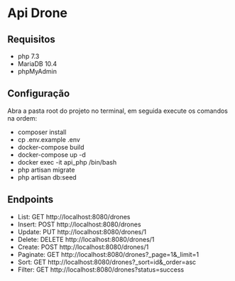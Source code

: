 # Api Drone

## Requisitos
- php 7.3
- MariaDB 10.4
- phpMyAdmin

## Configuração
Abra a pasta root do projeto no terminal, em seguida execute os comandos na ordem:
- composer install
- cp .env.example .env
- docker-compose build
- docker-compose up -d
- docker exec -it api_php /bin/bash
- php artisan migrate
- php artisan db:seed

## Endpoints
- List: GET http://localhost:8080/drones
- Insert: POST http://localhost:8080/drones
- Update: PUT http://localhost:8080/drones/1
- Delete: DELETE http://localhost:8080/drones/1
- Create: POST http://localhost:8080/drones/1
- Paginate: GET http://localhost:8080/drones?_page=1&_limit=1
- Sort: GET http://localhost:8080/drones?_sort=id&_order=asc
- Filter: GET http://localhost:8080/drones?status=success

